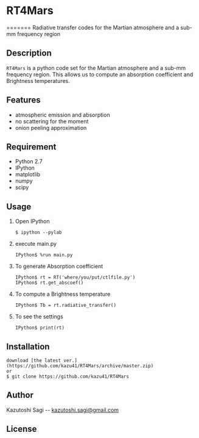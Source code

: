 # RT4Mars

=======
Radiative transfer codes for the Martian atmosphere and a sub-mm frequency region

## Description
`RT4Mars` is a python code set for the Martian atmosphere and a sub-mm frequency region. This allows us to compute an absorption coefficient and Brightness temperatures.

## Features

- atmospheric emission and absorption
- no scattering for the moment
- onion peeling approximation

## Requirement

- Python 2.7
- IPython
- matplotlib
- numpy
- scipy

## Usage

1. Open IPython
    ```console
    $ ipython --pylab
    ```

2. execute main.py
    ```console
    IPython$ %run main.py
    ```

3. To generate Absorption coefficient
    ```console
    IPython$ rt = RT('where/you/put/ctlfile.py')
    IPython$ rt.get_abscoef()
    ```

4. To compute a Brightness temperature
    ```console
    IPython$ Tb = rt.radiative_transfer()
    ```

5. To see the settings
    ```console
    IPython$ print(rt)
    ```

## Installation
    download [the latest ver.](https://github.com/kazu41/RT4Mars/archive/master.zip)
    or
    $ git clone https://github.com/kazu41/RT4Mars

## Author

Kazutoshi Sagi -- kazutoshi.sagi@gmail.com

## License
